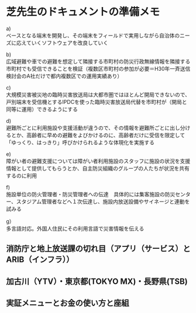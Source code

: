 # 芝先生のドキュメントの準備メモ

a)  
ベースとなる端末を開発し、その端末をフィールドで実用しながら自治体のニーズに応えていくソフトウェアを改良していく

b)  
広域避難や車での避難を想定して隣接する市町村の防災行政無線情報を隣接する市町村でも受信できることを検証（複数区市町村の参加が必要＝H30年一斉送信検討会のA社だけで都内複数区での運用実績あり）

c)  
大規模災害被災地の臨時災害放送局は大都市圏ではほとんど開局できないので、
戸別端末を受信機とするIPDCを使った臨時災害放送局代替を市町村が（開局と同等に運用）できるようにする

d)  
避難所ごとに利用施設や支援活動が違うので、その情報を避難所ごとに出し分けるとか、高齢者に早めの避難をよびかけるのに、高齢者だけに受信を限定して「ゆっくり、はっきり」呼びかけられるような体現化を実施する

e)  
障がい者の避難支援については障がい者利用施設のスタッフに施設の状況を支援
情報として提供してもらうとか、自主防災組織のグループの人たちが状況を共有するのに利用

f)  
施設単位の防火管理者・防災管理者への伝達　具体的には集客施設の防災センター、スタジアム管理者などへ１次伝達し、施設内放送設備やサイネージと連動を試みる

g）  
多言語対応。外国人住民にその利用言語で災害情報を伝える



## 消防庁と地上放送課の切れ目（アプリ（サービス）とARIB（インフラ））

## 加古川（YTV）・東京都(TOKYO MX)・長野県(TSB)

## 実証メニューとお金の使い方と座組